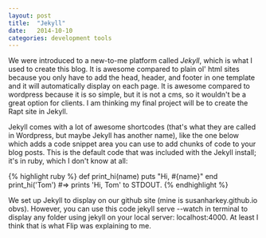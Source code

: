 ```yaml
---
layout: post
title:  "Jekyll"
date:   2014-10-10 
categories: development tools
---
```

We were introduced to a new-to-me platform called <em>Jekyll</em>, which is what I used to create this blog. It is awesome compared to plain ol' html sites because you only have to add the head, header, and footer in one template and it  will automatically display on each page. It is awesome compared to wordpress because it is so simple, but it is not a cms, so it wouldn't be a great option for clients. I am thinking my final project will be to create the Rapt site in Jekyll. 

Jekyll comes with a lot of awesome shortcodes (that's what they are called in Wordpress, but maybe Jekyll has another name), like the one below which adds a code snippet area you can use to add chunks of code to your blog posts. This is the default code that was included with the Jekyll install; it's in ruby, which I don't know at all:

{% highlight ruby %}
def print_hi(name)
  puts "Hi, #{name}"
end
print_hi('Tom')
#=> prints 'Hi, Tom' to STDOUT.
{% endhighlight %}

We set up Jekyll to display on our github site (mine is susanharkey.github.io obvs). However, you can use this code jekyll serve --watch in terminal to display any folder using jekyll on your local server: localhost:4000. At least I think that is what Flip was explaining to me. 